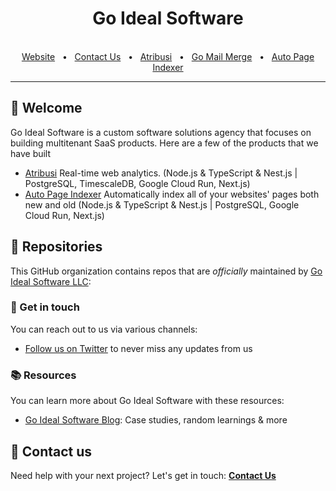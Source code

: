 <!--- ![Go Ideal Software](https://imgur.com/7lQVyNm.png) -->

<div align="center">
  <h1>Go Ideal Software</h1>

  <br />
  <a href="https://www.prisma.io/">Website</a>
  <span>&nbsp;&nbsp;•&nbsp;&nbsp;</span>
  <a href="https://goidealsoftware.com/contact/">Contact Us</a>
  <span>&nbsp;&nbsp;•&nbsp;&nbsp;</span>
  <a href="https://atribusi.com">Atribusi</a>
  <span>&nbsp;&nbsp;•&nbsp;&nbsp;</span>
  <a href="https://gomailmerge.com">Go Mail Merge</a>
  <span>&nbsp;&nbsp;•&nbsp;&nbsp;</span>
  <a href="https:/autopageindexer.com">Auto Page Indexer</a>
  <br />
  <hr />
</div>

## 👋 Welcome

Go Ideal Software is a custom software solutions agency that focuses on building multitenant SaaS products. Here are a few of the products that we have built

- [Atribusi](https://atribusi.com)  Real-time web analytics. (Node.js & TypeScript & Nest.js | PostgreSQL, TimescaleDB, Google Cloud Run, Next.js)
- [Auto Page Indexer](https://autopageindexer.com) Automatically index all of your websites' pages both new and old (Node.js & TypeScript & Nest.js | PostgreSQL, Google Cloud Run, Next.js)


## 🎁 Repositories

This GitHub organization contains repos that are _officially_ maintained by [Go Ideal Software LLC](https://goidealsoftware.com):


### 💌 Get in touch

You can reach out to us via various channels:

- [Follow us on Twitter](https://twitter.com/GoIdealSoftwar1) to never miss any updates from us


### 📚 Resources

You can learn more about Go Ideal Software with these resources:

- [Go Ideal Software Blog](https://goidealsoftware.com/blog): Case studies, random learnings & more

</details>


## 🤝 Contact us

Need help with your next project? Let's get in touch: [**Contact Us**](https://goidealsoftware.com/contact)
